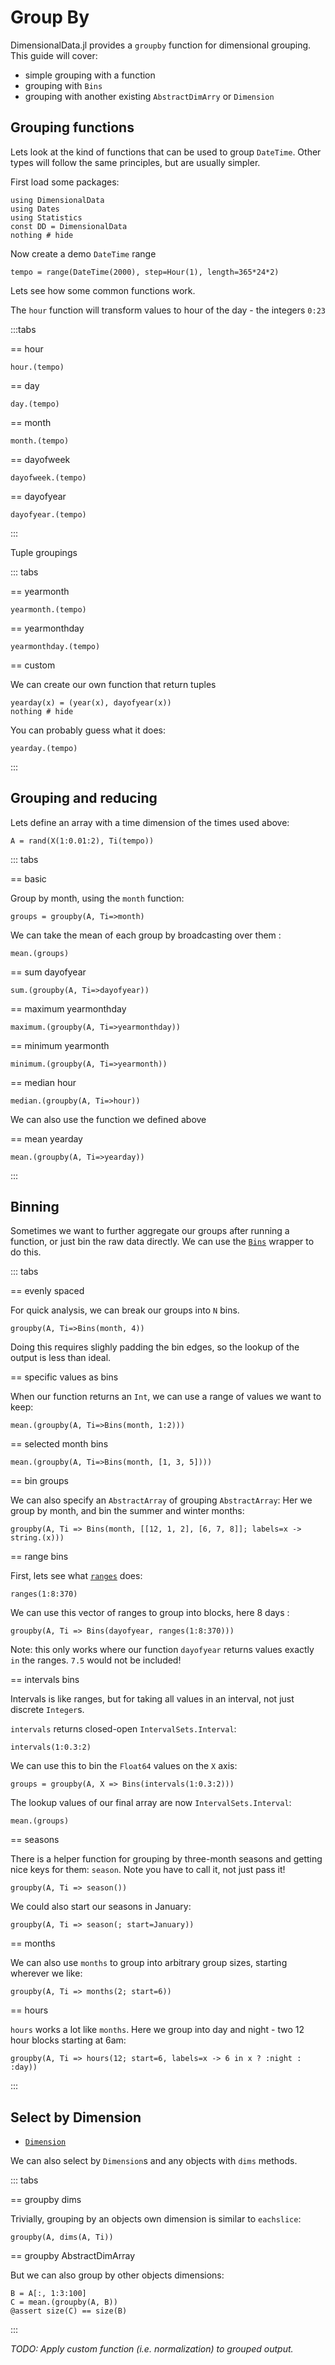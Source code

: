 # Group By

DimensionalData.jl provides a `groupby` function for dimensional
grouping. This guide will cover:

- simple grouping with a function
- grouping with `Bins`
- grouping with another existing `AbstractDimArry` or `Dimension`


## Grouping functions

Lets look at the kind of functions that can be used to group `DateTime`.
Other types will follow the same principles, but are usually simpler.

First load some packages:

````@example groupby
using DimensionalData
using Dates
using Statistics
const DD = DimensionalData
nothing # hide
````

Now create a demo `DateTime` range

````@ansi groupby
tempo = range(DateTime(2000), step=Hour(1), length=365*24*2)
````

Lets see how some common functions work.

The `hour` function will transform values to hour of the day - the integers `0:23`

:::tabs

== hour

````@ansi groupby
hour.(tempo)
````

== day

````@ansi groupby
day.(tempo)
````

== month

````@ansi groupby
month.(tempo)
````

== dayofweek

````@ansi groupby
dayofweek.(tempo)
````

== dayofyear

````@ansi groupby
dayofyear.(tempo)
````

:::


Tuple groupings

::: tabs

== yearmonth

````@ansi groupby
yearmonth.(tempo)
````

== yearmonthday

````@ansi groupby
yearmonthday.(tempo)
````

== custom

We can create our own function that return tuples

````@example groupby
yearday(x) = (year(x), dayofyear(x))
nothing # hide
````

You can probably guess what it does:

````@ansi groupby
yearday.(tempo)
````

:::


## Grouping and reducing

Lets define an array with a time dimension of the times used above:

````@ansi groupby
A = rand(X(1:0.01:2), Ti(tempo))
````

::: tabs

== basic

Group by month, using the `month` function:

````@ansi groupby
groups = groupby(A, Ti=>month)
````

We can take the mean of each group by broadcasting over them :

````@ansi groupby
mean.(groups)
````

== sum dayofyear

````@ansi groupby
sum.(groupby(A, Ti=>dayofyear))
````

== maximum yearmonthday

````@ansi groupby
maximum.(groupby(A, Ti=>yearmonthday))
````
== minimum yearmonth

````@ansi groupby
minimum.(groupby(A, Ti=>yearmonth))
````

== median hour

````@ansi groupby
median.(groupby(A, Ti=>hour))
````

We can also use the function we defined above

== mean yearday

````@ansi groupby
mean.(groupby(A, Ti=>yearday))
````

:::

## Binning

Sometimes we want to further aggregate our groups after running a function,
or just bin the raw data directly. We can use the [`Bins`](@ref) wrapper to
do this.

::: tabs

== evenly spaced

For quick analysis, we can break our groups into `N` bins.

````@ansi groupby
groupby(A, Ti=>Bins(month, 4))
````

Doing this requires slighly padding the bin edges, so the lookup
of the output is less than ideal.

== specific values as bins

When our function returns an `Int`, we can use a range of values we want to keep:

  ````@ansi groupby
mean.(groupby(A, Ti=>Bins(month, 1:2)))
````

== selected month bins

````@ansi groupby
mean.(groupby(A, Ti=>Bins(month, [1, 3, 5])))
````

== bin groups

We can also specify an `AbstractArray` of grouping `AbstractArray`:
Her we group by month, and bin the summer and winter months:

````@ansi groupby
groupby(A, Ti => Bins(month, [[12, 1, 2], [6, 7, 8]]; labels=x -> string.(x)))
````

== range bins

First, lets see what [`ranges`](@ref) does:

````@ansi groupby
ranges(1:8:370)
````

We can use this vector of ranges to group into blocks, here 8 days :

````@ansi groupby
groupby(A, Ti => Bins(dayofyear, ranges(1:8:370)))
````

Note: this only works where our function `dayofyear` returns
values exactly `in` the ranges. `7.5` would not be included!

== intervals bins

Intervals is like ranges, but for taking all values in
an interval, not just discrete `Integer`s.

`intervals` returns closed-open `IntervalSets.Interval`:

````@ansi groupby
intervals(1:0.3:2)
````

We can use this to bin the `Float64` values on the `X` axis:

````@ansi groupby
groups = groupby(A, X => Bins(intervals(1:0.3:2)))
````

The lookup values of our final array are now `IntervalSets.Interval`:

````@ansi groupby
mean.(groups)
````

== seasons

There is a helper function for grouping by three-month seasons and getting
nice keys for them: `season`. Note you have to call it, not just pass it!

````@ansi groupby
groupby(A, Ti => season())
````

We could also start our seasons in January:

````@ansi groupby
groupby(A, Ti => season(; start=January))
````

== months

We can also use `months` to group into arbitrary
group sizes, starting wherever we like:

````@ansi groupby
groupby(A, Ti => months(2; start=6))
````

== hours

`hours` works a lot like `months`. Here we group into day
and night - two 12 hour blocks starting at 6am:

````@ansi groupby
groupby(A, Ti => hours(12; start=6, labels=x -> 6 in x ? :night : :day))
````

:::

## Select by Dimension
- [`Dimension`](@ref)

We can also select by `Dimension`s and any objects with `dims` methods.

::: tabs

== groupby dims

Trivially, grouping by an objects own dimension is similar to `eachslice`:

````@ansi groupby
groupby(A, dims(A, Ti))
````

== groupby AbstractDimArray

But we can also group by other objects dimensions:

````@ansi groupby
B = A[:, 1:3:100]
C = mean.(groupby(A, B))
@assert size(C) == size(B)
````

:::

_TODO: Apply custom function (i.e. normalization) to grouped output._

